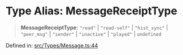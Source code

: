 # Type Alias: MessageReceiptType

> **MessageReceiptType**: `"read"` \| `"read-self"` \| `"hist_sync"` \| `"peer_msg"` \| `"sender"` \| `"inactive"` \| `"played"` \| `undefined`

Defined in: [src/Types/Message.ts:44](https://github.com/Fokusdotid/bail/blob/8b525f9ebcc20cb9acd0f880b6ad58976e38b117/src/Types/Message.ts#L44)
